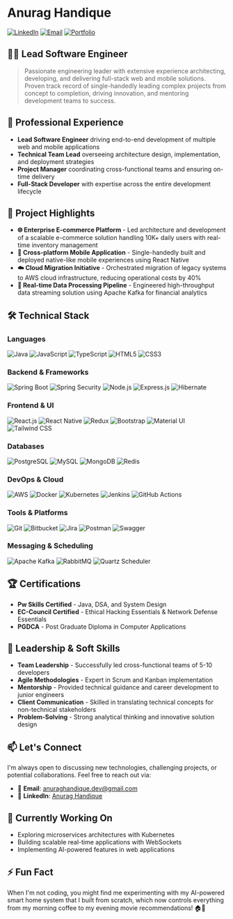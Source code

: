 # **Anurag Handique** 
[![LinkedIn](https://img.shields.io/badge/LinkedIn-0077B5?style=for-the-badge&logo=linkedin&logoColor=white)](https://www.linkedin.com/in/anurag-handique/)
[![Email](https://img.shields.io/badge/Email-D14836?style=for-the-badge&logo=gmail&logoColor=white)](mailto:anuraghandique.dev@gmail.com)
[![Portfolio](https://img.shields.io/badge/Portfolio-000000?style=for-the-badge&logo=About.me&logoColor=white)](https://anuraghandique.com/)

## 👨‍💻 Lead Software Engineer

> Passionate engineering leader with extensive experience architecting, developing, and delivering full-stack web and mobile solutions. Proven track record of single-handedly leading complex projects from concept to completion, driving innovation, and mentoring development teams to success.

## 🚀 Professional Experience

- **Lead Software Engineer** driving end-to-end development of multiple web and mobile applications
- **Technical Team Lead** overseeing architecture design, implementation, and deployment strategies
- **Project Manager** coordinating cross-functional teams and ensuring on-time delivery
- **Full-Stack Developer** with expertise across the entire development lifecycle

## 💼 Project Highlights

- **🌐 Enterprise E-commerce Platform** - Led architecture and development of a scalable e-commerce solution handling 10K+ daily users with real-time inventory management
- **📱 Cross-platform Mobile Application** - Single-handedly built and deployed native-like mobile experiences using React Native
- **☁️ Cloud Migration Initiative** - Orchestrated migration of legacy systems to AWS cloud infrastructure, reducing operational costs by 40%
- **🔄 Real-time Data Processing Pipeline** - Engineered high-throughput data streaming solution using Apache Kafka for financial analytics

## 🛠️ Technical Stack

### Languages
![Java](https://img.shields.io/badge/Java-ED8B00?style=for-the-badge&logo=openjdk&logoColor=white)
![JavaScript](https://img.shields.io/badge/JavaScript-F7DF1E?style=for-the-badge&logo=javascript&logoColor=black)
![TypeScript](https://img.shields.io/badge/TypeScript-007ACC?style=for-the-badge&logo=typescript&logoColor=white)
![HTML5](https://img.shields.io/badge/HTML5-E34F26?style=for-the-badge&logo=html5&logoColor=white)
![CSS3](https://img.shields.io/badge/CSS3-1572B6?style=for-the-badge&logo=css3&logoColor=white)

### Backend & Frameworks
![Spring Boot](https://img.shields.io/badge/Spring_Boot-6DB33F?style=for-the-badge&logo=spring-boot&logoColor=white)
![Spring Security](https://img.shields.io/badge/Spring_Security-6DB33F?style=for-the-badge&logo=spring&logoColor=white)
![Node.js](https://img.shields.io/badge/Node.js-339933?style=for-the-badge&logo=nodedotjs&logoColor=white)
![Express.js](https://img.shields.io/badge/Express.js-000000?style=for-the-badge&logo=express&logoColor=white)
![Hibernate](https://img.shields.io/badge/Hibernate-59666C?style=for-the-badge&logo=hibernate&logoColor=white)

### Frontend & UI
![React.js](https://img.shields.io/badge/React-20232A?style=for-the-badge&logo=react&logoColor=61DAFB)
![React Native](https://img.shields.io/badge/React_Native-20232A?style=for-the-badge&logo=react&logoColor=61DAFB)
![Redux](https://img.shields.io/badge/Redux-593D88?style=for-the-badge&logo=redux&logoColor=white)
![Bootstrap](https://img.shields.io/badge/Bootstrap-563D7C?style=for-the-badge&logo=bootstrap&logoColor=white)
![Material UI](https://img.shields.io/badge/Material_UI-0081CB?style=for-the-badge&logo=material-ui&logoColor=white)
![Tailwind CSS](https://img.shields.io/badge/Tailwind_CSS-38B2AC?style=for-the-badge&logo=tailwind-css&logoColor=white)

### Databases
![PostgreSQL](https://img.shields.io/badge/PostgreSQL-316192?style=for-the-badge&logo=postgresql&logoColor=white)
![MySQL](https://img.shields.io/badge/MySQL-4479A1?style=for-the-badge&logo=mysql&logoColor=white)
![MongoDB](https://img.shields.io/badge/MongoDB-4EA94B?style=for-the-badge&logo=mongodb&logoColor=white)
![Redis](https://img.shields.io/badge/Redis-DC382D?style=for-the-badge&logo=redis&logoColor=white)

### DevOps & Cloud
![AWS](https://img.shields.io/badge/AWS-232F3E?style=for-the-badge&logo=amazon-aws&logoColor=white)
![Docker](https://img.shields.io/badge/Docker-2CA5E0?style=for-the-badge&logo=docker&logoColor=white)
![Kubernetes](https://img.shields.io/badge/Kubernetes-326CE5?style=for-the-badge&logo=kubernetes&logoColor=white)
![Jenkins](https://img.shields.io/badge/Jenkins-D24939?style=for-the-badge&logo=jenkins&logoColor=white)
![GitHub Actions](https://img.shields.io/badge/GitHub_Actions-2088FF?style=for-the-badge&logo=github-actions&logoColor=white)

### Tools & Platforms
![Git](https://img.shields.io/badge/Git-F05032?style=for-the-badge&logo=git&logoColor=white)
![Bitbucket](https://img.shields.io/badge/Bitbucket-0047B3?style=for-the-badge&logo=bitbucket&logoColor=white)
![Jira](https://img.shields.io/badge/Jira-0052CC?style=for-the-badge&logo=jira&logoColor=white)
![Postman](https://img.shields.io/badge/Postman-FF6C37?style=for-the-badge&logo=postman&logoColor=white)
![Swagger](https://img.shields.io/badge/Swagger-85EA2D?style=for-the-badge&logo=swagger&logoColor=black)

### Messaging & Scheduling
![Apache Kafka](https://img.shields.io/badge/Apache_Kafka-231F20?style=for-the-badge&logo=apache-kafka&logoColor=white)
![RabbitMQ](https://img.shields.io/badge/RabbitMQ-FF6600?style=for-the-badge&logo=rabbitmq&logoColor=white)
![Quartz Scheduler](https://img.shields.io/badge/Quartz-46C4B0?style=for-the-badge&logo=quartz&logoColor=white)

## 🏆 Certifications

- **Pw Skills Certified** - Java, DSA, and System Design
- **EC-Council Certified** - Ethical Hacking Essentials & Network Defense Essentials
- **PGDCA** - Post Graduate Diploma in Computer Applications

## 🌟 Leadership & Soft Skills

- **Team Leadership** - Successfully led cross-functional teams of 5-10 developers
- **Agile Methodologies** - Expert in Scrum and Kanban implementation
- **Mentorship** - Provided technical guidance and career development to junior engineers
- **Client Communication** - Skilled in translating technical concepts for non-technical stakeholders
- **Problem-Solving** - Strong analytical thinking and innovative solution design

## 📫 Let's Connect

I'm always open to discussing new technologies, challenging projects, or potential collaborations. Feel free to reach out via:

- 📧 **Email**: anuraghandique.dev@gmail.com
- 💼 **LinkedIn**: [Anurag Handique](https://www.linkedin.com/in/anurag-handique/)

## 🎯 Currently Working On

- Exploring microservices architectures with Kubernetes
- Building scalable real-time applications with WebSockets
- Implementing AI-powered features in web applications

## ⚡ Fun Fact

When I'm not coding, you might find me experimenting with my AI-powered smart home system that I built from scratch, which now controls everything from my morning coffee to my evening movie recommendations! 🏠🤖
